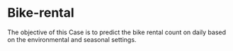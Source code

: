 # Bike-rental

The objective of this Case is to predict the bike rental count on daily based on the environmental and seasonal settings.
